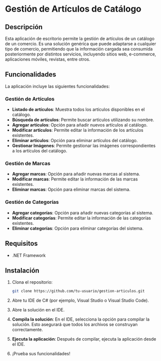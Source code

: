 # Gestión de Artículos de Catálogo

## Descripción

Esta aplicación de escritorio permite la gestión de artículos de un catálogo de un comercio. Es una solución genérica que puede adaptarse a cualquier tipo de comercio, permitiendo que la información cargada sea consumida posteriormente por distintos servicios, incluyendo sitios web, e-commerce, aplicaciones móviles, revistas, entre otros.

## Funcionalidades

La aplicación incluye las siguientes funcionalidades:

### Gestión de Artículos
- **Listado de artículos**: Muestra todos los artículos disponibles en el catálogo.
- **Búsqueda de artículos**: Permite buscar artículos utilizando su nombre.
- **Agregar artículos**: Opción para añadir nuevos artículos al catálogo.
- **Modificar artículos**: Permite editar la información de los artículos existentes.
- **Eliminar artículos**: Opción para eliminar artículos del catálogo.
- **Gestionar Imágenes**: Permite gestionar las imágenes correspondientes a los artículos del catálogo.

### Gestión de Marcas
- **Agregar marcas**: Opción para añadir nuevas marcas al sistema.
- **Modificar marcas**: Permite editar la información de las marcas existentes.
- **Eliminar marcas**: Opción para eliminar marcas del sistema.

### Gestión de Categorías
- **Agregar categorías**: Opción para añadir nuevas categorías al sistema.
- **Modificar categorías**: Permite editar la información de las categorías existentes.
- **Eliminar categorías**: Opción para eliminar categorías del sistema.

## Requisitos
- .NET Framework 

## Instalación

1. Clona el repositorio:
   ```bash
   git clone https://github.com/tu-usuario/gestion-articulos.git
   
2. Abre tu IDE de C# (por ejemplo, Visual Studio o Visual Studio Code).

3. Abre la solución en el IDE.

4. **Compila la solución**: En el IDE, selecciona la opción para compilar la solución. Esto asegurará que todos los archivos se construyan correctamente.

5. **Ejecuta la aplicación**: Después de compilar, ejecuta la aplicación desde el IDE.

6.  ¡Prueba sus funcionalidades!

